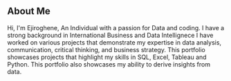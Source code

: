 ## About Me

Hi, I'm Ejiroghene, 
An Individual with a passion for Data and coding. I have a strong background in International Business and Data Intellignece I have worked on various projects that demonstrate my expertise in data analysis, communication, critical thinking, and business strategy.
This portfolio showcases projects that highlight my skills in SQL, Excel, Tableau and Python.
This portfolio also showcases my ability to derive insights from data. 
